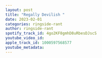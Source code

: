 ```yaml
---
layout: post
title: "Regally Devilish "
date: 2023-02-01
categories: ringside-rant
author: ringside-rant
spotify_track_id: 4go2KF8gmhD8uRbesDJscS
youtube_video_id: 
apple_track_id: 1000597568577
youtube_metadata: 
---
```

